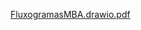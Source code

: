 [FluxogramasMBA.drawio.pdf](https://github.com/user-attachments/files/19466003/FluxogramasMBA.drawio.pdf)
